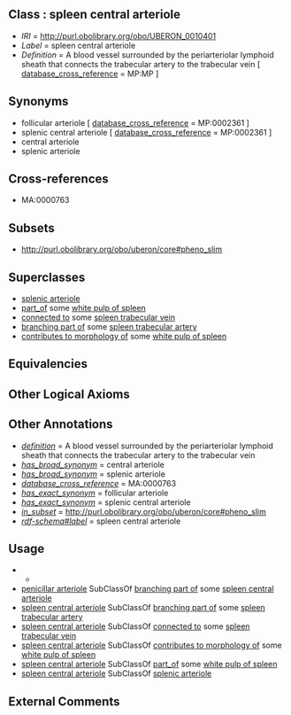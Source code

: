 
## Class : spleen central arteriole

 * *IRI* = http://purl.obolibrary.org/obo/UBERON_0010401
 * *Label* = spleen central arteriole
 * *Definition* = A blood vessel surrounded by the periarteriolar lymphoid sheath that connects the trabecular artery to the trabecular vein [ [database_cross_reference](../../ef/oboInOwl#hasDbXref.md) = MP:MP ]

## Synonyms

 * follicular arteriole [ [database_cross_reference](../../ef/oboInOwl#hasDbXref.md) = MP:0002361 ]
 * splenic central arteriole [ [database_cross_reference](../../ef/oboInOwl#hasDbXref.md) = MP:0002361 ]
 * central arteriole
 * splenic arteriole

## Cross-references

 * MA:0000763

## Subsets

 * http://purl.obolibrary.org/obo/uberon/core#pheno_slim

## Superclasses

 * [splenic arteriole](../../UBERON/92/UBERON_0022292.md)
 * [part_of](../../BFO/50/BFO_0000050.md) some [white pulp of spleen](../../UBERON/59/UBERON_0001959.md)
 * [connected to](../../RO/70/RO_0002170.md) some [spleen trabecular vein](../../UBERON/00/UBERON_0010400.md)
 * [branching part of](../../RO/80/RO_0002380.md) some [spleen trabecular artery](../../UBERON/99/UBERON_0010399.md)
 * [contributes to morphology of](../../RO/33/RO_0002433.md) some [white pulp of spleen](../../UBERON/59/UBERON_0001959.md)

## Equivalencies


## Other Logical Axioms


## Other Annotations

 * *[definition](../../IAO/15/IAO_0000115.md)* = A blood vessel surrounded by the periarteriolar lymphoid sheath that connects the trabecular artery to the trabecular vein
 * *[has_broad_synonym](../../ym/oboInOwl#hasBroadSynonym.md)* = central arteriole
 * *[has_broad_synonym](../../ym/oboInOwl#hasBroadSynonym.md)* = splenic arteriole
 * *[database_cross_reference](../../ef/oboInOwl#hasDbXref.md)* = MA:0000763
 * *[has_exact_synonym](../../ym/oboInOwl#hasExactSynonym.md)* = follicular arteriole
 * *[has_exact_synonym](../../ym/oboInOwl#hasExactSynonym.md)* = splenic central arteriole
 * *[in_subset](../../et/oboInOwl#inSubset.md)* = http://purl.obolibrary.org/obo/uberon/core#pheno_slim
 * *[rdf-schema#label](../../el/rdf-schema#label.md)* = spleen central arteriole

## Usage

 * -
 * [penicillar arteriole](../../UBERON/32/UBERON_0013132.md) SubClassOf [branching part of](../../RO/80/RO_0002380.md) some [spleen central arteriole](../../UBERON/01/UBERON_0010401.md)
 * [spleen central arteriole](../../UBERON/01/UBERON_0010401.md) SubClassOf [branching part of](../../RO/80/RO_0002380.md) some [spleen trabecular artery](../../UBERON/99/UBERON_0010399.md)
 * [spleen central arteriole](../../UBERON/01/UBERON_0010401.md) SubClassOf [connected to](../../RO/70/RO_0002170.md) some [spleen trabecular vein](../../UBERON/00/UBERON_0010400.md)
 * [spleen central arteriole](../../UBERON/01/UBERON_0010401.md) SubClassOf [contributes to morphology of](../../RO/33/RO_0002433.md) some [white pulp of spleen](../../UBERON/59/UBERON_0001959.md)
 * [spleen central arteriole](../../UBERON/01/UBERON_0010401.md) SubClassOf [part_of](../../BFO/50/BFO_0000050.md) some [white pulp of spleen](../../UBERON/59/UBERON_0001959.md)
 * [spleen central arteriole](../../UBERON/01/UBERON_0010401.md) SubClassOf [splenic arteriole](../../UBERON/92/UBERON_0022292.md)

## External Comments

